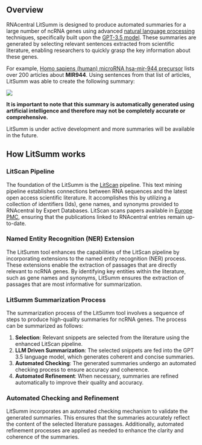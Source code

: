 
## Overview

RNAcentral LitSumm is designed to produce automated summaries for a large number of ncRNA genes using advanced
[natural language processing](https://en.wikipedia.org/wiki/Natural_language_processing) techniques, specifically built
upon the [GPT-3.5 model](https://platform.openai.com/docs/models). These summaries are generated by selecting relevant
sentences extracted from scientific literature, enabling researchers to quickly grasp the key information about these genes.

For example, [Homo sapiens (human) microRNA hsa-mir-944 precursor](/rna/URS0000663F9C/9606?tab=pub) lists over 200
articles about **MIR944**. Using sentences from that list of articles, LitSumm was able to create the following
summary:

<a href="/rna/URS0000663F9C/9606">
    <img class="thumbnail" src="/static/img/litsumm-example.png">
</a>

**It is important to note that this summary is automatically generated using artificial intelligence and therefore may
not be completely accurate or comprehensive.**

LitSumm is under active development and more summaries will be available in the future.

## How LitSumm works

### LitScan Pipeline

The foundation of the LitSumm is the [LitScan](/help/litscan) pipeline. This text mining pipeline establishes
connections between RNA sequences and the latest open access scientific literature. It accomplishes this by utilizing a
collection of identifiers (Ids), gene names, and synonyms provided to RNAcentral by Expert Databases. LitScan scans
papers available in [Europe PMC](https://europepmc.org/), ensuring that the publications linked to RNAcentral entries
remain up-to-date.

### Named Entity Recognition (NER) Extension

The LitSumm tool enhances the capabilities of the LitScan pipeline by incorporating extensions to the named entity
recognition (NER) process. These extensions enable the extraction of passages that are directly relevant to ncRNA genes.
By identifying key entities within the literature, such as gene names and synonyms, LitSumm ensures the extraction of
passages that are most informative for summarization.

### LitSumm Summarization Process

The summarization process of the LitSumm tool involves a sequence of steps to produce high-quality summaries for ncRNA
genes. The process can be summarized as follows:

1. **Selection**: Relevant snippets are selected from the literature using the enhanced LitScan pipeline.
2. **LLM Driven Summarization**: The selected snippets are fed into the GPT 3.5 language model, which generates coherent and concise summaries.
3. **Automated Checking**: The generated summaries undergo an automated checking process to ensure accuracy and coherence.
4. **Automated Refinement**: When necessary, summaries are refined automatically to improve their quality and accuracy.

### Automated Checking and Refinement

LitSumm incorporates an automated checking mechanism to validate the generated summaries. This ensures that the
summaries accurately reflect the content of the selected literature passages. Additionally, automated refinement
processes are applied as needed to enhance the clarity and coherence of the summaries.
